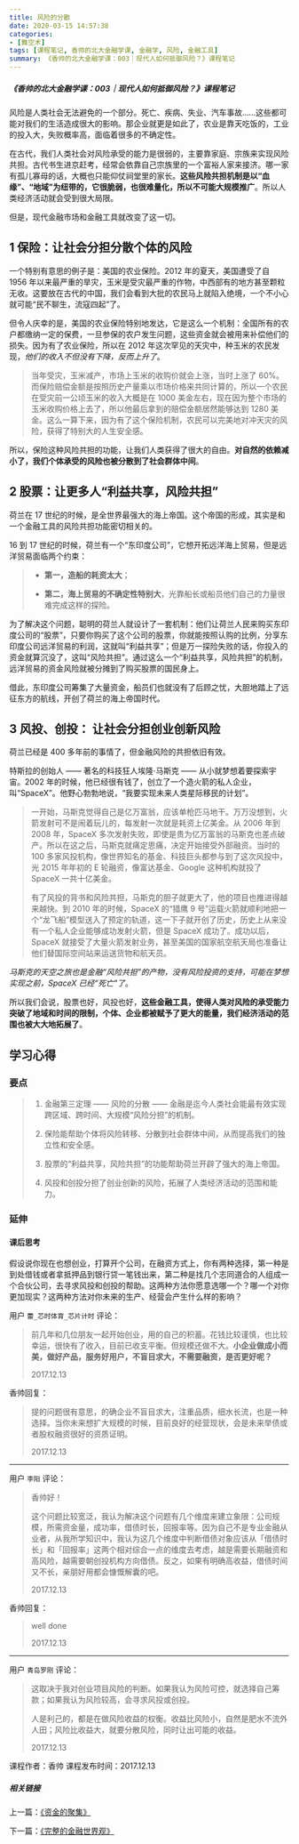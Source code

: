 ```yaml
---
title: 风险的分散
date: 2020-03-15 14:57:38
categories:
- [舞空术]
tags: [课程笔记, 香帅的北大金融学课, 金融学, 风险, 金融工具]
summary: 《香帅的北大金融学课：003｜现代人如何抵御风险？》课程笔记
---
```


##### 《香帅的北大金融学课：003｜现代人如何抵御风险？》课程笔记

风险是人类社会无法避免的一个部分。死亡、疾病、失业、汽车事故……这些都可能对我们的生活造成很大的影响。那企业就更是如此了，农业是靠天吃饭的，工业的投入大，失败概率高，面临着很多的不确定性。

在古代，我们人类社会对风险承受的能力是很弱的，主要靠家庭、宗族来实现风险共担。古代书生进京赶考，经常会依靠自己宗族里的一个富裕人家来接济。哪一家有孤儿寡母的话，大概也只能仰仗祠堂里的家长。**这些风险共担机制是以“血缘”、“地域”为纽带的，它很脆弱，也很难量化，所以不可能大规模推广**。所以人类经济活动就会受到很大局限。

但是，现代金融市场和金融工具就改变了这一切。

## 1 保险：让社会分担分散个体的风险

一个特别有意思的例子是：美国的农业保险。2012 年的夏天，美国遭受了自 1956 年以来最严重的旱灾，玉米是受灾最严重的作物，中西部有的地方甚至颗粒无收。这要放在古代的中国，我们会看到大批的农民马上就陷入绝境，一个不小心就可能“民不聊生，流寇四起”了。

但令人庆幸的是，美国的农业保险特别地发达，它是这么一个机制：全国所有的农户都缴纳一定的保费，一旦参保的农户发生问题，这些资金就会被用来补偿他们的损失。因为有了农业保险，所以在 2012 年这次罕见的天灾中，种玉米的农民发现，*他们的收入不但没有下降，反而上升了*。

> 当年受灾，玉米减产，市场上玉米的收购价就会上涨，当时上涨了 60%。而保险赔偿金额是按照历史产量乘以市场价格来共同计算的，所以一个农民在受灾前一公顷玉米的收入大概是在 1000 美金左右，现在因为整个市场的玉米收购价格上去了，所以他最后拿到的赔偿金额居然能够达到 1280 美金。这么一算下来，因为有了这个保险机制，农民可以完美地对冲天灾的风险，获得了特别大的人生安全感。

所以，保险这种风险共担的功能，让我们人类获得了很大的自由。**对自然的依赖减小了，我们个体承受的风险也被分散到了社会群体中间**。

## 2 股票：让更多人“利益共享，风险共担”

荷兰在 17 世纪的时候，是全世界最强大的海上帝国。这个帝国的形成，其实是和一个金融工具的风险共担功能密切相关的。

16 到 17 世纪的时候，荷兰有一个“东印度公司”，它想开拓远洋海上贸易，但是远洋贸易面临两个约束：

> * **第一，造船的耗资太大**；
>
> * **第二，海上贸易的不确定性特别大**，光靠船长或船员他们自己的力量很难完成这样的探险。

为了解决这个问题，聪明的荷兰人就设计了一套机制：他们让荷兰人民来购买东印度公司的“股票”，只要你购买了这个公司的股票，你就能按照认购的比例，分享东印度公司远洋贸易的利润，这就叫“利益共享”；但是万一探险失败的话，你投入的资金就算沉没了，这叫“风险共担”。通过这么一个“利益共享，风险共担”的机制，远洋贸易的资金风险就被分摊到了购买股票的国民身上。

借此，东印度公司筹集了大量资金，船员们也就没有了后顾之忧，大胆地踏上了远征东方的航线，开创了荷兰的海上帝国时代。

## 3 风投、创投： 让社会分担创业创新风险

荷兰已经是 400 多年前的事情了，但金融风险的共担依旧有效。

特斯拉的创始人 —— 著名的科技狂人埃隆·马斯克 —— 从小就梦想着要探索宇宙。2002 年的时候，他已经很有钱了，创立了一个造火箭的私人企业，叫“SpaceX”。他野心勃勃地说，“我要实现未来人类星际移民的计划”。

> 一开始，马斯克觉得自己是亿万富翁，应该单枪匹马地干。万万没想到，火箭发射可不是闹着玩儿的，每发射一次就是耗资上亿美金。从 2006 年到 2008 年，SpaceX 多次发射失败，即使是贵为亿万富翁的马斯克也差点破产。所以在这之后，马斯克就痛定思痛，决定开始接受外部融资。当时的 100 多家风投机构，像世界知名的基金、科技巨头都参与到了这次风投中，光 2015 年年初的 E 轮融资，像富达基金、Google 这种机构就投了 SpaceX 一共十亿美金。
>
> 有了风投的背书和风险共担，马斯克的胆子就更大了，他的项目也推进得越来越快。到 2010 年的时候，SpaceX 的“猎鹰 9 号”运载火箭就顺利地把一个“龙飞船”模型送入了预定的轨道，这一下子就开创了历史，历史上从来没有一个私人企业能够成功发射火箭，但是 SpaceX 成功了。成功以后，SpaceX 就接受了大量火箭发射业务，甚至美国的国家航空航天局也准备让他们替国际空间站来运送货物和航天员。

*马斯克的天空之旅也是金融“风险共担”的产物，没有风险投资的支持，可能在梦想实现之前，SpaceX 已经“死亡”了*。

所以我们会说，股票也好，风投也好，**这些金融工具，使得人类对风险的承受能力突破了地域和时间的限制，个体、企业都被赋予了更大的能量，我们经济活动的范围也被大大地拓展了**。

## 学习心得

### 要点

> 1. 金融第三定理 —— 风险的分散 —— 金融是迄今人类社会能最有效实现跨区域、跨时间、大规模“风险分担”的机制。
>
> 2. 保险能帮助个体将风险转移、分散到社会群体中间，从而提高我们的独立性和安全感。
>
> 3. 股票的“利益共享，风险共担”的功能帮助荷兰开辟了强大的海上帝国。
>
> 4. 风投和创投分担了创业创新的风险，拓展了人类经济活动的范围和能力。

### 延伸

#### 课后思考

假设说你现在也想创业，打算开个公司，在融资方式上，你有两种选择，第一种是到处借钱或者拿抵押品到银行贷一笔钱出来，第二种是找几个志同道合的人组成一个合伙公司，去寻求风投和创投的帮助。这两种方法你愿意选哪一个？哪一个对你更加现实？这两种方法对你未来的生产、经营会产生什么样的影响？

用户 `蕾_芯时体育_芯片计时` 评论：

> 前几年和几位朋友一起开始创业，用的自己的积蓄。花钱比较谨慎，也比较幸运，很快有了收入，目前已收支平衡。但规模还做不大。**小企业做成小而美，做好产品，服务好用户，不盲目求大，不需要融资，是否更好呢？**
>
> 2017.12.13

香帅回复：

> 提的问题很有意思，的确企业不盲目求大，注重品质，细水长流，也是一种选择。当你未来想扩大规模的时候，目前良好的经营现状，会是未来举债或者股权融资很好的资质证明。
>
> 2017.12.13

---

用户 `李阳` 评论：

> 香帅好！
>
> 这个问题比较宽泛，我认为解决这个问题有几个维度来建立象限：公司规模，所需资金量，成功率，借债时长，回报率等。因为自己不是专业金融从业者，从我所学知识中，我认为这几个维度中判断借债对象应该从「借债时长」和「回报率」这两个相对综合一点的维度去考虑，越是需要长期融资和高风险，越需要朝创投机构方向借债。反之，如果有明确高收益，借债时间又不长，亲朋好用都会慷慨解囊的吧。
>
> 2017.12.13

香帅回复：

> well done
>
> 2017.12.13

---

用户 `青岛罗刚` 评论：

> 这取决于我对创业项目风险的判断。如果我认为风险可控，就选择自己筹款；如果我认为风险较高，会寻求风投或创投。
>
> 人是利己的，都是在做风险收益的权衡。收益比风险小，自然是肥水不流外人田；风险比收益大，就要分散风险，同时让出可能的收益。
>
> 2017.12.13


课程作者：香帅
课程发布时间：2017.12.13

##### 相关链接

上一篇：[《资金的聚集》](/online-course-notes/xiang-shuai-de-bei-da-jin-rong-xue-ke/20171212_002-nan-bei-zhan-zheng-zhong-de-di-er-zhan-chang/)

下一篇：[《完整的金融世界观》](/online-course-notes/xiang-shuai-de-bei-da-jin-rong-xue-ke/20171214_004-yan-zhan-hua-ti-gou-zhu-wan-zheng-de-jin-rong-shi-jie-guan/)
